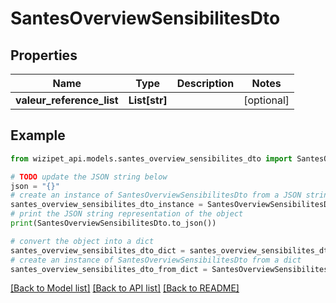 # SantesOverviewSensibilitesDto


## Properties

Name | Type | Description | Notes
------------ | ------------- | ------------- | -------------
**valeur_reference_list** | **List[str]** |  | [optional] 

## Example

```python
from wizipet_api.models.santes_overview_sensibilites_dto import SantesOverviewSensibilitesDto

# TODO update the JSON string below
json = "{}"
# create an instance of SantesOverviewSensibilitesDto from a JSON string
santes_overview_sensibilites_dto_instance = SantesOverviewSensibilitesDto.from_json(json)
# print the JSON string representation of the object
print(SantesOverviewSensibilitesDto.to_json())

# convert the object into a dict
santes_overview_sensibilites_dto_dict = santes_overview_sensibilites_dto_instance.to_dict()
# create an instance of SantesOverviewSensibilitesDto from a dict
santes_overview_sensibilites_dto_from_dict = SantesOverviewSensibilitesDto.from_dict(santes_overview_sensibilites_dto_dict)
```
[[Back to Model list]](../README.md#documentation-for-models) [[Back to API list]](../README.md#documentation-for-api-endpoints) [[Back to README]](../README.md)


